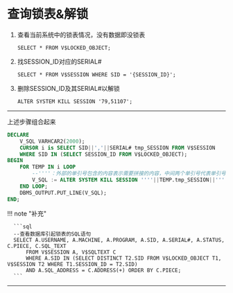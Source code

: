 # 查询锁表&解锁

1. 查看当前系统中的锁表情况，没有数据即没锁表

    `SELECT * FROM V$LOCKED_OBJECT;`
    
2. 找SESSION_ID对应的SERIAL#

    `SELECT * FROM V$SESSION WHERE SID = '{SESSION_ID}';`

3. 删除SESSION_ID及其SERIAL#以解锁

    `ALTER SYSTEM KILL SESSION '79,51107';`

---
上述步骤组合起来
```sql
DECLARE
	V_SQL VARHCAR2(2000);
	CURSOR i is SELECT SID||','||SERIAL# tmp_SESSION FROM V$SESSION 
	WHERE SID IN (SELECT SESSION_ID FROM V$LOCKED_OBJECT);
BEGIN
	FOR TEMP IN i LOOP
		--''''：外部的单引号包含的内容表示需要拼接的内容，中间两个单引号代表单引号转义字符
		V_SQL := ALTER SYSTEM KILL SESSION ''''||TEMP.tmp_SESSION||'''' ; EXECUTE IMMEDIATE V_SQL;
	END LOOP;
	DBMS_OUTPUT.PUT_LINE(V_SQL);
END;
```

!!! note "补充"

      ```sql
      --查看数据库引起锁表的SQL语句 
      SELECT A.USERNAME, A.MACHINE, A.PROGRAM, A.SID, A.SERIAL#, A.STATUS, C.PIECE, C.SQL_TEXT 
          FROM V$SESSION A, V$SQLTEXT C
          WHERE A.SID IN (SELECT DISTINCT T2.SID FROM V$LOCKED_OBJECT T1, V$SESSION T2 WHERE T1.SESSION_ID = T2.SID)
          AND A.SQL_ADDRESS = C.ADDRESS(+) ORDER BY C.PIECE;
      ```

---